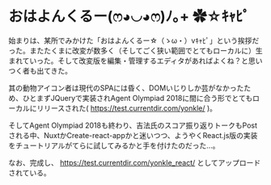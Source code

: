 # おはよんくるー(ෆ◕◡◕ෆ)ﾉ｡+ ✿☆ｷｬﾋﾟ

始まりは、某所でみかけた「おはよんくるー☆（ゝω・）vｷｬﾋﾟ」という挨拶だった。またたくまに改変が数多く（そしてごく狭い範囲でとてもローカルに）生まれていった。そして改変版を編集・管理するエディタがあればよくね？と思いつく者も出てきた。

其の動物アイコン者は現代のSPAには昏く、DOMいじりしか芸がなかったため、ひとまずJQueryで実装されAgent Olympiad 2018に間に合う形でとてもローカルにリリースされた( https://test.currentdir.com/yonkle/ )。

そしてAgent Olympiad 2018も終わり、吉法氏のスコア振り返りトークもPostされる中、NuxtかCreate-react-appかと迷いつつ、ようやくReact.js版の実装をチュートリアルがてらに試してみるかと手を付けたのだった…。

なお、完成し、 https://test.currentdir.com/yonkle_react/ としてアップロードされている。